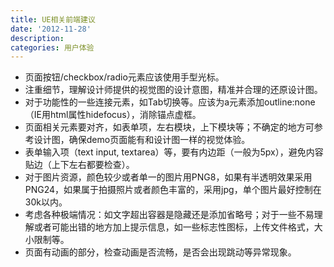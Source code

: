 ```yaml
---
title: UE相关前端建议
date: '2012-11-28'
description:
categories: 用户体验
---
```


- 页面按钮/checkbox/radio元素应该使用手型光标。
- 注重细节，理解设计师提供的视觉图的设计意图，精准并合理的还原设计图。
- 对于功能性的一些连接元素，如Tab切换等。应该为a元素添加outline:none（IE用html属性hidefocus），消除锚点虚框。
- 页面相关元素要对齐，如表单项，左右模块，上下模块等；不确定的地方可参考设计图，确保demo页面能有和设计图一样的视觉体验。
- 表单输入项（text input, textarea）等，要有内边距（一般为5px），避免内容贴边（上下左右都要检查）。
- 对于图片资源，颜色较少或者单一的图片用PNG8，如果有半透明效果采用PNG24，如果属于拍摄照片或者颜色丰富的，采用jpg，单个图片最好控制在30k以内。
- 考虑各种极端情况：如文字超出容器是隐藏还是添加省略号；对于一些不易理解或者可能出错的地方加上提示信息，如一些标志性图标，上传文件格式，大小限制等。
- 页面有动画的部分，检查动画是否流畅，是否会出现跳动等异常现象。